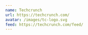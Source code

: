 ```yaml
---
name: Techcrunch
url: https://techcrunch.com/
avatar: /images/tc-logo.svg
feed: https://techcrunch.com/feed/
---
```

